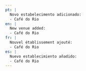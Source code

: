 ```yaml
---
pt: |
  Novo estabelecimento adicionado:
  - Café do Rio
en: |
  New venue added:
  - Café do Rio
fr: |
  Nouvel établissement ajouté:
  - Café do Rio
es: |
  Nuevo establecimiento añadido:
  - Café do Rio
---
```

